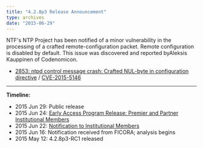 ```yaml
---
title: "4.2.8p3 Release Announcement"
type: archives
date: "2015-06-29"
---
```


NTF's NTP Project has been notified of a minor vulnerability in the processing of a crafted remote-configuration packet. Remote configuration is disabled by default. This issue was discovered and reported byAleksis Kauppinen of Codenomicon.

* [2853: ntpd control message crash: Crafted NUL-byte in configuration directive](/support/securitynotice/ntpbug2853) / [CVE-2015-5146](https://nvd.nist.gov/vuln/detail/CVE-2015-5146)

* * *

**Timeline:**

* 2015 Jun 29: Public release
* 2015 Jun 24: [Early Access Program Release: Premier and Partner Institutional Members](https://www.nwtime.org/membership/benefits)
* 2015 Jun 22: [Notification to Institutional Members](https://www.nwtime.org/membership/benefits)
* 2015 Jun 16: Notification received from FICORA; analysis begins
* 2015 May 12: 4.2.8p3-RC1 released